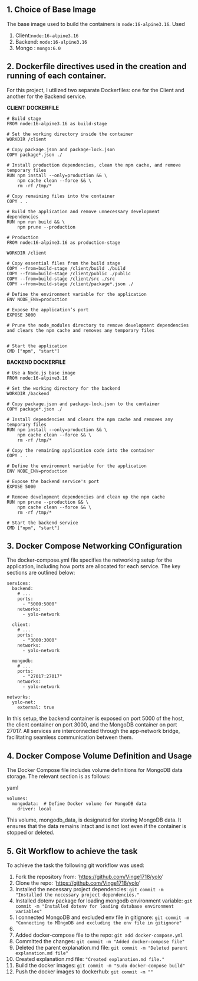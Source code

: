 ## 1. Choice of Base Image
 The base image used to build the containers is `node:16-alpine3.16`. 
 Used 
 1. Client:`node:16-alpine3.16`
 2. Backend: `node:16-alpine3.16`
 3. Mongo : `mongo:6.0 `
       

## 2. Dockerfile directives used in the creation and running of each container.
 For this project, I utilized two separate Dockerfiles: one for the Client and another for the Backend service.

**CLIENT DOCKERFILE**

```
# Build stage
FROM node:16-alpine3.16 as build-stage

# Set the working directory inside the container
WORKDIR /client

# Copy package.json and package-lock.json
COPY package*.json ./

# Install production dependencies, clean the npm cache, and remove temporary files
RUN npm install --only=production && \
    npm cache clean --force && \
    rm -rf /tmp/*

# Copy remaining files into the container
COPY . .

# Build the application and remove unnecessary development dependencies
RUN npm run build && \
    npm prune --production

# Production
FROM node:16-alpine3.16 as production-stage

WORKDIR /client

# Copy essential files from the build stage
COPY --from=build-stage /client/build ./build
COPY --from=build-stage /client/public ./public
COPY --from=build-stage /client/src ./src
COPY --from=build-stage /client/package*.json ./

# Define the environment variable for the application
ENV NODE_ENV=production

# Expose the application’s port
EXPOSE 3000

# Prune the node_modules directory to remove development dependencies and clears the npm cache and removes any temporary files


# Start the application
CMD ["npm", "start"]

```
**BACKEND DOCKERFILE**

```
# Use a Node.js base image
FROM node:16-alpine3.16

# Set the working directory for the backend
WORKDIR /backend

# Copy package.json and package-lock.json to the container
COPY package*.json ./

# Install dependencies and clears the npm cache and removes any temporary files
RUN npm install --only=production && \
    npm cache clean --force && \
    rm -rf /tmp/*

# Copy the remaining application code into the container
COPY . .

# Define the environment variable for the application
ENV NODE_ENV=production

# Expose the backend service's port
EXPOSE 5000

# Remove development dependencies and clean up the npm cache
RUN npm prune --production && \
    npm cache clean --force && \
    rm -rf /tmp/*

# Start the backend service
CMD ["npm", "start"]

```

## 3. Docker Compose Networking COnfiguration
The docker-compose.yml file specifies the networking setup for the application, including how ports are allocated for each service. The key sections are outlined below:


```
services:
  backend:
    # ...
    ports:
      - "5000:5000"
    networks:
      - yolo-network

  client:
    # ...
    ports:
      - "3000:3000"
    networks:
      - yolo-network
  
  mongodb:
    # ...
    ports:
      - "27017:27017"
    networks:
      - yolo-network

networks:
  yolo-net:
    external: true
```
In this setup, the backend container is exposed on port 5000 of the host, the client container on port 3000, and the MongoDB container on port 27017. All services are interconnected through the app-network bridge, facilitating seamless communication between them.


## 4.  Docker Compose Volume Definition and Usage
The Docker Compose file includes volume definitions for MongoDB data storage. The relevant section is as follows:

yaml

```
volumes:
  mongodata:  # Define Docker volume for MongoDB data
    driver: local

```
This volume, mongodb_data, is designated for storing MongoDB data. It ensures that the data remains intact and is not lost even if the container is stopped or deleted.

## 5. Git Workflow to achieve the task

To achieve the task the following git workflow was used:

1. Fork the repository from: 'https://github.com/Vinge1718/yolo'
2. Clone the repo: 'https://github.com/Vinge1718/yolo'
3. Installed the necessary project dependencies: `git commit -m "Installed the necessary project dependencies."`
4. Installed dotenv package for loading mongodb environment variable: `git commit -m "Installed dotenv for loading database environment variables"`
5. I connected MongoDB and excluded env file in gitignore: `git commit -m "Connecting to MOngoDB and excluding the env file in gitignore"`
6. 
7. Added docker-compose file to the repo:
`git add docker-compose.yml`
8. Committed the changes:
`git commit -m "Added docker-compose file"`
9. Deleted the parent explanation.md file: `git commit -m "Deleted parent explanation.md file"`
10. Created explanation.md file: `"Created explanation.md file."`
11. Build the docker images: `git commit -m "Sudo docker-compose build"`
12. Push the docker images to dockerhub: `git commit -m ""`

